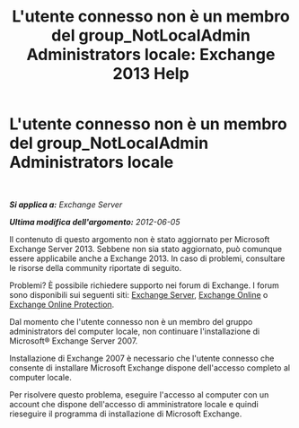 ﻿---
title: "L'utente connesso non è un membro del group_NotLocalAdmin Administrators locale: Exchange 2013 Help"
TOCTitle: L'utente connesso non è un membro del group_NotLocalAdmin Administrators locale
ms:assetid: d06f0894-b139-49ba-afe3-f58d3bd28e32
ms:mtpsurl: https://technet.microsoft.com/it-it/library/ms.exch.setupreadiness.notlocaladmin(v=EXCHG.150)
ms:contentKeyID: 50481742
ms.date: 05/22/2018
mtps_version: v=EXCHG.150
ms.translationtype: MT
---

# L'utente connesso non è un membro del group\_NotLocalAdmin Administrators locale

 

_**Si applica a:** Exchange Server_

_**Ultima modifica dell'argomento:** 2012-06-05_

Il contenuto di questo argomento non è stato aggiornato per Microsoft Exchange Server 2013. Sebbene non sia stato aggiornato, può comunque essere applicabile anche a Exchange 2013. In caso di problemi, consultare le risorse della community riportate di seguito.

Problemi? È possibile richiedere supporto nei forum di Exchange. I forum sono disponibili sui seguenti siti: [Exchange Server](https://go.microsoft.com/fwlink/p/?linkid=60612), [Exchange Online](https://go.microsoft.com/fwlink/p/?linkid=267542) o [Exchange Online Protection](https://go.microsoft.com/fwlink/p/?linkid=285351).

Dal momento che l'utente connesso non è un membro del gruppo administrators del computer locale, non continuare l'installazione di Microsoft® Exchange Server 2007.

Installazione di Exchange 2007 è necessario che l'utente connesso che consente di installare Microsoft Exchange dispone dell'accesso completo al computer locale.

Per risolvere questo problema, eseguire l'accesso al computer con un account che dispone dell'accesso di amministratore locale e quindi rieseguire il programma di installazione di Microsoft Exchange.

